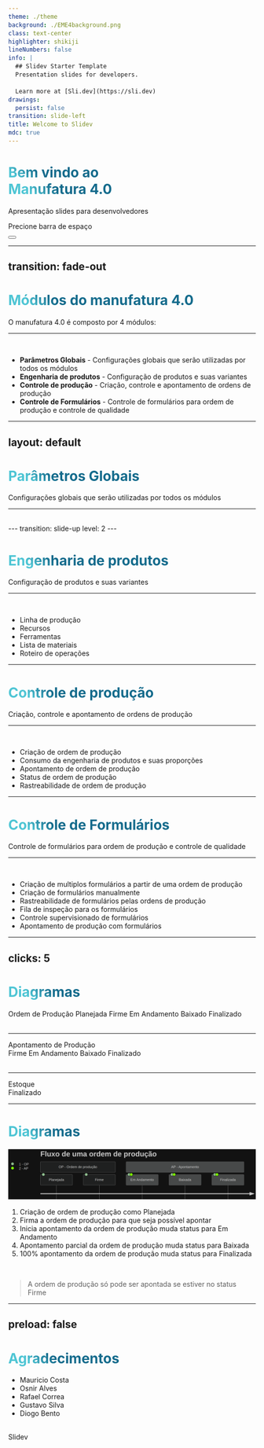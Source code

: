 ```yaml
---
theme: ./theme
background: ./EME4background.png
class: text-center
highlighter: shikiji
lineNumbers: false
info: |
  ## Slidev Starter Template
  Presentation slides for developers.

  Learn more at [Sli.dev](https://sli.dev)
drawings:
  persist: false
transition: slide-left
title: Welcome to Slidev
mdc: true
---
```


# Bem vindo ao <br>Manufatura 4.0

Apresentação slides para desenvolvedores

<div class="pt-12">
  <span @click="$slidev.nav.next" class="px-2 py-1 rounded cursor-pointer" hover="bg-white bg-opacity-10">
    Precione barra de espaço <carbon:arrow-right class="inline"/>
  </span>
</div>

<div class="abs-br m-6 flex gap-2">
  <button @click="$slidev.nav.openInEditor()" title="Open in Editor" class="text-xl slidev-icon-btn opacity-50 !border-none !hover:text-white">
    <carbon:edit />
  </button>
  <a href="https://github.com/slidevjs/slidev" target="_blank" alt="GitHub" title="Open in GitHub"
    class="text-xl slidev-icon-btn opacity-50 !border-none !hover:text-white">
    <carbon-logo-github />
  </a>
</div>

<!--
O último bloco de comentários de cada slide será tratado como notas do slide. Ele ficará visível e editável no Modo Apresentador junto com o slide. [Leia mais na documentação](https://sli.dev/guide/syntax.html#notes)
-->

---
transition: fade-out
---

# Módulos do manufatura 4.0

O manufatura 4.0 é composto por 4 módulos:

 ---
 <br>

- **<carbon-settings/> Parâmetros Globais** - Configurações globais que serão utilizadas por todos os módulos
- **<ic-baseline-engineering/> Engenharia de produtos** - Configuração de produtos e suas variantes 
- **<fluent-production-24-regular/> Controle de produção** - Criação, controle e apontamento de ordens de produção
- **<fluent-production-checkmark-24-regular/> Controle de Formulários** - Controle de formulários para ordem de produção e controle de qualidade



<!--
You can have `style` tag in markdown to override the style for the current page.
Learn more: https://sli.dev/guide/syntax#embedded-styles
-->

<style>
h1 {
  background-color: #2B90B6;
  background-image: linear-gradient(45deg, #4EC5D4 10%, #146b8c 20%);
  background-size: 100%;
  -webkit-background-clip: text;
  -moz-background-clip: text;
  -webkit-text-fill-color: transparent;
  -moz-text-fill-color: transparent;
}
</style>

<!--
Here is another comment.
-->

---
layout: default
---

# <carbon-settings/> Parâmetros Globais

Configurações globais que serão utilizadas por todos os módulos

 ---
 <br>
---
transition: slide-up
level: 2
---

# <ic-baseline-engineering/> Engenharia de produtos

Configuração de produtos e suas variantes

 
  ---
<br>

- Linha de produção
- Recursos
- Ferramentas
- Lista de materiais
- Roteiro de operações


---


# <fluent-production-24-regular/> Controle de produção

Criação, controle e apontamento de ordens de produção

 ---
 <br>

- Criação de ordem de produção
- Consumo da engenharia de produtos e suas proporções
- Apontamento de ordem de produção
- Status de ordem de produção
- Rastreabilidade de ordem de produção

<!--
Fazendo as anotações do apresentador
-->

---

# <fluent-production-checkmark-24-regular/> Controle de Formulários

Controle de formulários para ordem de produção e controle de qualidade

 ---
 <br>

- Criação de multiplos formulários a partir de uma ordem de produção
- Criação de formulários manualmente 
- Rastreabilidade de formulários pelas ordens de produção
- Fila de inspeção para os formulários
- Controle supervisionado de formulários
- Apontamento de produção com formulários


<!--
Presenter note with **bold**, *italic*, and ~~striked~~ text.

Also, HTML elements are valid:
<div class="flex w-full">
  <span style="flex-grow: 1;">Left content</span>
  <span>Right content</span>
</div>
-->



---
clicks: 5
---

# Diagramas


<div class="flex gap-4 mt-10 font-mono justify-center">
  Ordem de Produção
  <DialogBox v-click class="flex-auto">
    Planejada
  </DialogBox>

  <DialogBox v-click class="flex-auto">
    Firme
  </DialogBox>

  <DialogBox v-click class="flex-auto">
    Em Andamento
  </DialogBox>

  <DialogBox v-click class="flex-auto">
    Baixado
  </DialogBox>

  <DialogBox v-click class="flex-auto">
    Finalizado
  </DialogBox>
</div>
  
  
  <br>
  
  --- 
<div class="flex gap-4 mt-5 font-mono">
 Apontamento de Produção

  <div class="flex-auto w-5"/>

  <DialogBox v-click="[2,6]" class="flex-auto bg-gray-500">
    Firme
  </DialogBox>
 
  <DialogBox v-click="[3,6]" class="flex-auto bg-gray-500">
    Em Andamento
  </DialogBox>

  <DialogBox v-click="[4,6]" class="flex-auto bg-gray-500">
    Baixado
  </DialogBox>

  <DialogBox v-click="[5,6]" class="flex-auto bg-gray-500">
    Finalizado
  </DialogBox>
</div>

<br>
  
  --- 
<div class="flex gap-4 mt-5">
 Estoque

<div class="flex-auto"/>
  
 
  <DialogBox v-click="[5,6]" class="flex-initial w-33 bg-gray-300 text-gray-900 ">
    Finalizado
  </DialogBox>
</div>

<style>
  .slidev-vclick-target {
    transition: all 500ms ease;
  }

  .slidev-vclick-hidden {
    transform: scale(0);
  }

</style>

---


# Diagramas

<img src="fluxoOP.png" />

<v-clicks>

1. Criação de ordem de produção como Planejada
2. Firma a ordem de produção para que seja possível apontar
3. Inicia apontamento da ordem de produção muda status para Em Andamento
4. Apontamento parcial da ordem de produção muda status para Baixada
5. 100% apontamento da ordem de produção muda status para Finalizada

</v-clicks>
<br>

> A ordem de produção só pode ser apontada se estiver no status Firme

<style>
  ol {
    @apply text-sm;
  }
  blockquote {
    @apply text-sm italic;
  }
</style> 

---
preload: false
---

# Agradecimentos 

- Mauricio Costa
- Osnir Alves
- Rafael Correa
- Gustavo Silva
- Diogo Bento

<div class="w-60 relative mt-6">
  <div class="relative w-40 h-40">
    <img
      v-motion
      :initial="{ x: 800, y: -100, scale: 1.5, rotate: -50 }"
      :enter="final"
      class="absolute top-0 left-0 right-0 bottom-0"
      src="https://sli.dev/logo-square.png"
      alt=""
    />
    <img
      v-motion
      :initial="{ y: 500, x: -100, scale: 2 }"
      :enter="final"
      class="absolute top-0 left-0 right-0 bottom-0"
      src="https://sli.dev/logo-circle.png"
      alt=""
    />
    <img
      v-motion
      :initial="{ x: 500, y: 400, scale: 2, rotate: 100 }"
      :enter="final"
      class="absolute top-0 left-0 right-0 bottom-0"
      src="https://sli.dev/logo-triangle.png"
      alt=""
    />
  </div>

  <div
    class="text-5xl absolute top-14 left-40 text-[#2B90B6] -z-1"
    v-motion
    :initial="{ x: -80, opacity: 0}"
    :enter="{ x: 0, opacity: 1, transition: { delay: 2000, duration: 1000 } }">
    Slidev
  </div>
</div>

<!-- vue script setup scripts can be directly used in markdown, and will only affects current page -->
<script setup lang="ts">
const final = {
  x: 0,
  y: 0,
  rotate: 0,
  scale: 1,
  transition: {
    type: 'spring',
    damping: 10,
    stiffness: 20,
    mass: 2
  }
}
</script>

<div
  v-motion
  :initial="{ x:35, y: 40, opacity: 0}"
  :enter="{ y: 0, opacity: 1, transition: { delay: 3500 } }">

</div>

